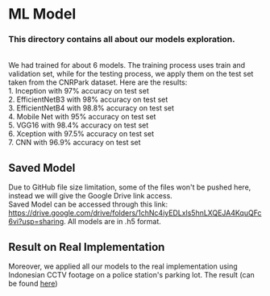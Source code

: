 # ML Model
<h3> This directory contains all about our models exploration. </h3>
<br> We had trained for about 6 models. The training process uses train and validation set, while for the testing process, we apply them on the test set taken from the CNRPark dataset. Here are the results: <br>
  1. Inception with 97% accuracy on test set <br>
  2. EfficientNetB3 with 98% accuracy on test set <br>
  3. EfficientNetB4 with 98.8% accuracy on test set <br>
  4. Mobile Net with 95% accuracy on test set <br>
  5. VGG16 with 98.4% accuracy on test set <br>
  6. Xception with 97.5% accuracy on test set <br>
  7. CNN with 96.9% accuracy on test set <br>

## Saved Model <br>
Due to GitHub file size limitation, some of the files won't be pushed here, instead we will give the Google Drive link access. <br>
Saved Model can be accessed through this link: https://drive.google.com/drive/folders/1chNc4iyEDLxls5hnLXQEJA4KquQFc6vi?usp=sharing. All models are in .h5 format. </br>

## Result on Real Implementation <br>
Moreover, we applied all our models to the real implementation using Indonesian CCTV footage on a police station's parking lot. The result (can be found [here](https://github.com/sherinedevi/Bangkit-2021-Capstone-Project/tree/main/Machine%20Learning/Models/Result))
